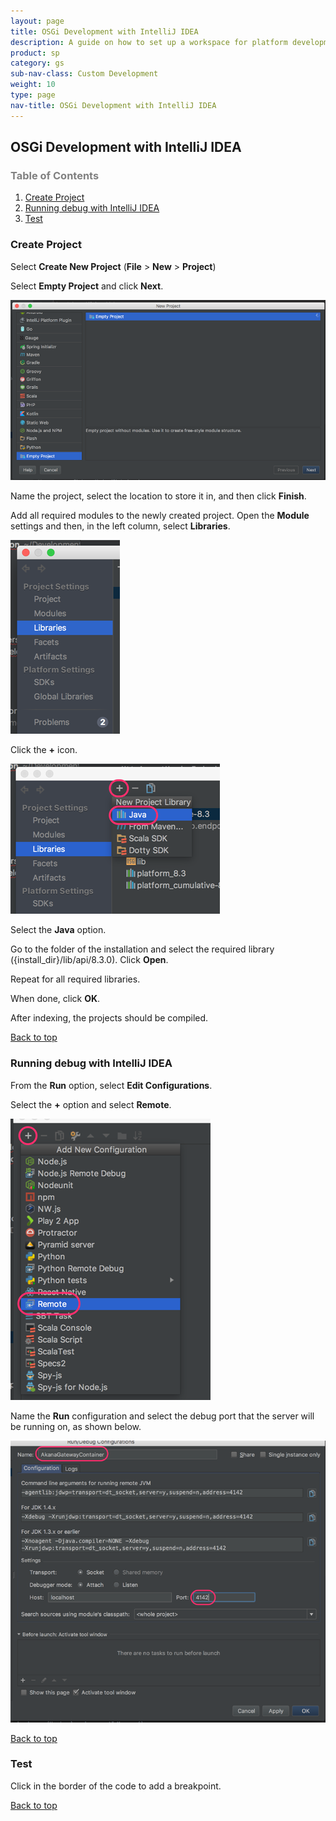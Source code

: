 ```yaml
---
layout: page
title: OSGi Development with IntelliJ IDEA
description: A guide on how to set up a workspace for platform development with IntelliJ IDEA
product: sp
category: gs
sub-nav-class: Custom Development
weight: 10
type: page
nav-title: OSGi Development with IntelliJ IDEA
---
```


## <a name="top"></a>OSGi Development with IntelliJ IDEA

<h3 style="color: grey;">Table of Contents</h3>
<ol class="table_of_contents">
	<li><a href="#createproject">Create Project</a></li>
	<li><a href="#debug">Running debug with IntelliJ IDEA</a></li>
	<li><a href="#test">Test</a></li>
</ol>


### <a name="createproject"></a>Create Project

Select **Create New Project** (**File** > **New** > **Project**)

Select **Empty Project** and click **Next**.

![](images/03_OSGiDevelopmentWithIntelliJ.png)

Name the project, select the location to store it in, and then click **Finish**.

Add all required modules to the newly created project. Open the **Module** settings and then, in the left column, select **Libraries**.

![](images/04_OSGiDevelopmentWithIntelliJ.png)

Click the **+** icon.

![](images/05_OSGiDevelopmentWithIntelliJ.png)

Select the **Java** option.

Go to the folder of the installation and select the required library ({install_dir}/lib/api/8.3.0). Click **Open**.

Repeat for all required libraries.

When done, click **OK**.

After indexing, the projects should be compiled.

<p><a href="#top">Back to top</a></p>



### <a name="debug"></a>Running debug with IntelliJ IDEA

From the **Run** option, select **Edit Configurations**.

Select the **+** option and select **Remote**.

![](images/06_OSGiDevelopmentWithIntelliJ.png)

Name the **Run** configuration and select the debug port that the server will be running on, as shown below.

![](images/07_OSGiDevelopmentWithIntelliJ.png)

<p><a href="#top">Back to top</a></p>



### <a name="test"></a>Test

Click in the border of the code to add a breakpoint.

<p><a href="#top">Back to top</a></p>